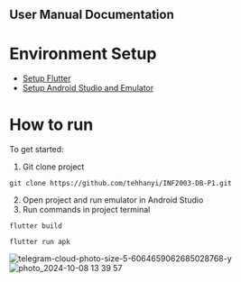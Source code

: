 ## User Manual Documentation

# Environment Setup
* [Setup Flutter](https://flutter.dev/get-started/)
* [Setup Android Studio and Emulator](https://developer.android.com/studio/)

# How to run
To get started:
1. Git clone project
```
git clone https://github.com/tehhanyi/INF2003-DB-P1.git
```
2. Open project and run emulator in Android Studio
3. Run commands in project terminal
```
flutter build
```
```
flutter run apk
```

![telegram-cloud-photo-size-5-6064659062685028768-y](https://github.com/user-attachments/assets/729ceacf-b011-4754-bf0d-feb1fb11cab4)
![photo_2024-10-08 13 39 57](https://github.com/user-attachments/assets/91f7ea7a-2c95-4bbb-9f21-971522af24dc)
